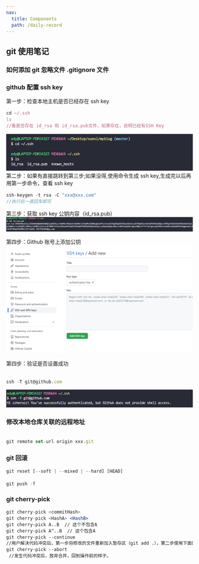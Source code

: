```yaml
---
nav:
  title: Components
  path: /daily-record
---
```


## git 使用笔记

### 如何添加 git 忽略文件 .gitignore 文件

### github 配置 ssh key

第一步：检查本地主机是否已经存在 ssh key <br>

```jsx | pure
cd ~/.ssh
ls
//看是否存在 id_rsa 和 id_rsa.pub文件，如果存在，说明已经有SSH Key
```

![](./Snipaste_2022-10-09_15-48-34.png)<br> 第二步：如果有直接跳转到第三步;如果没得,使用命令生成 ssh key,生成完以后再用第一步命令，查看 ssh key <br>

```jsx | pure
ssh-keygen -t rsa -C "xxx@xxx.com"
//执行后一直回车即可
```

第三步：获取 ssh key 公钥内容（id_rsa.pub）<br> ![](./Snipaste_2022-10-09_15-57-14.png)

第四步：Github 账号上添加公钥<br> ![](./Snipaste_2022-10-09_16-14-46.png)

第四步：验证是否设置成功<br>

```jsx | pure

ssh -T git@github.com

```

![](./Snipaste_2022-10-09_16-26-17.png)

### 修改本地仓库关联的远程地址

```jsx | pure

git remote set-url origin xxx.git

```

### git 回滚

```jsx | pure
git reset [--soft | --mixed | --hard] [HEAD]

git push -f
```

### git cherry-pick

```jsx | pure
git cherry-pick <commitHash>
git cherry-pick <HashA> <HashB>
git cherry-pick A..B  // 这个不包含A
git cherry-pick A^..B  // 这个包含A
git cherry-pick --continue
//用户解决代码冲突后，第一步将修改的文件重新加入暂存区（git add .），第二步使用下面的命令，让 Cherry pick 过程继续执行。
git cherry-pick --abort
 //发生代码冲突后，放弃合并，回到操作前的样子。
```
